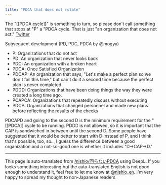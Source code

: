 ```yaml
---
title: "PDCA that does not rotate"
---
```


The "[[PDCA cycle]]" is something to turn, so please don't call something that stops at "P" a "PDCA cycle. That is just "an organization that does not act." [Twitter](https://twitter.com/nishio/status/1052143727563743233)

Subsequent development (PD, PDC, PDCA by @mogya)
- P: Organizations that do not act
- PD: An organization that never looks back
- PDC: An organization with a broken heart
- PDCA: Once Satisfied Organization
- PDCAP: An organization that says, "Let's make a perfect plan so we don't fail this time," but can't do it a second time because the perfect plan is never completed.
- PDDD: Organizations that have been doing things the way they were created a long time ago.
- PCAPCA: Organizations that repeatedly discuss without executing
- PDCP: Organizations that changed personnel and made new plans before reflecting the results of the checks

PDCAPD and going to the second D is the minimum requirement for the "[[PDCA]] cycle to be running.
PDDD is not allowed, so it is important that the CAP is sandwiched in between until the second D.
Some people have suggested that it would be better to start with D instead of P, and I think that's possible, too, so..,
I guess the difference between a good organization and a not-so-good one is whether it includes "D→CAP→D."

---
This page is auto-translated from [/nishio/回らないPDCA](https://scrapbox.io/nishio/回らないPDCA) using DeepL. If you looks something interesting but the auto-translated English is not good enough to understand it, feel free to let me know at [@nishio_en](https://twitter.com/nishio_en). I'm very happy to spread my thought to non-Japanese readers.